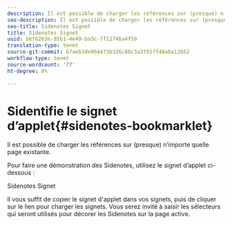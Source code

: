 ```yaml
---
description: Il est possible de charger les références sur (presque) n’importe quelle page existante.
seo-description: Il est possible de charger les références sur (presque) n’importe quelle page existante.
seo-title: Sidenotes Signet
title: Sidenotes Signet
uuid: b6f6263e-85b1-4e49-ba3c-7f12746a4f59
translation-type: tm+mt
source-git-commit: 67aeb3de964473b326c88c3a3f81ff48a6a12652
workflow-type: tm+mt
source-wordcount: '77'
ht-degree: 0%

---
```



# Sidentifie le signet d’applet{#sidenotes-bookmarklet}

Il est possible de charger les références sur (presque) n’importe quelle page existante.

Pour faire une démonstration des Sidenotes, utilisez le signet d’applet ci-dessous :

Sidenotes Signet

Il vous suffit de copier le signet d&#39;applet dans vos signets, puis de cliquer sur le lien pour charger les signets. Vous serez invité à saisir les sélecteurs qui seront utilisés pour décorer les Sidenotes sur la page active.
